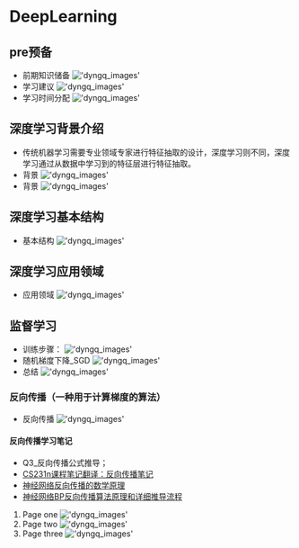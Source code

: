 # DeepLearning

## pre预备

* 前期知识储备
!['dyngq_images'](images/dyngq_2019-09-14-15-52-12.png)
* 学习建议
!['dyngq_images'](images/dyngq_2019-09-14-16-06-27.png)
* 学习时间分配
!['dyngq_images'](images/dyngq_2019-09-14-16-08-45.png)

## 深度学习背景介绍

* 传统机器学习需要专业领域专家进行特征抽取的设计，深度学习则不同，深度学习通过从数据中学习到的特征层进行特征抽取。
* 背景
!['dyngq_images'](images/dyngq_2019-09-14-16-14-59.png)
* 背景
!['dyngq_images'](images/dyngq_2019-09-14-16-15-19.png)

## 深度学习基本结构

* 基本结构
!['dyngq_images'](images/dyngq_2019-09-14-16-31-14.png)

## 深度学习应用领域

* 应用领域
!['dyngq_images'](images/dyngq_2019-09-14-16-31-48.png)

## 监督学习

* 训练步骤：
!['dyngq_images'](images/dyngq_2019-09-14-16-36-04.png)
* 随机梯度下降_SGD
!['dyngq_images'](images/dyngq_2019-09-14-17-36-46.png)
* 总结
!['dyngq_images'](images/dyngq_2019-09-17-16-54-17.png)

### 反向传播（一种用于计算梯度的算法）

* 反向传播
!['dyngq_images'](images/dyngq_2019-09-17-17-00-43.png)

#### 反向传播学习笔记

* Q3_反向传播公式推导；
* [CS231n课程笔记翻译：反向传播笔记](https://zhuanlan.zhihu.com/p/21407711)
* [神经网络反向传播的数学原理](https://zhuanlan.zhihu.com/p/22473137)
* [神经网络BP反向传播算法原理和详细推导流程](https://blog.csdn.net/qq_32865355/article/details/80260212)

1. Page one
!['dyngq_images'](images/dyngq_2019-09-21-11-34-41.png)
2. Page two
!['dyngq_images'](images/dyngq_2019-09-21-11-34-55.png)
3. Page three
!['dyngq_images'](images/dyngq_2019-09-21-11-35-09.png)
